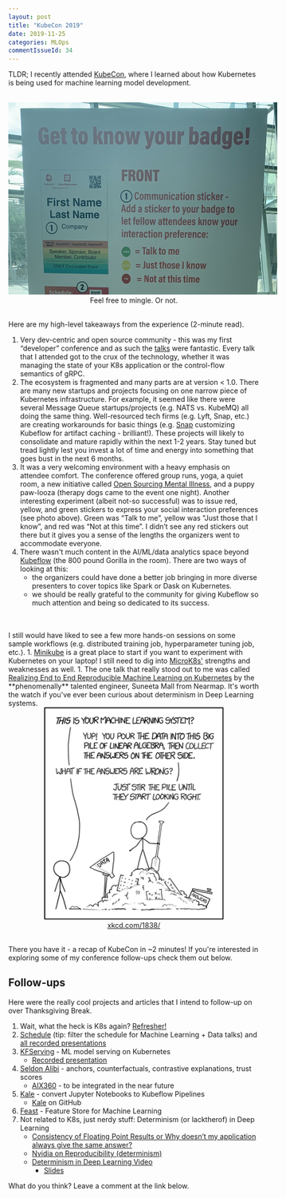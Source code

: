 ```yaml
---
layout: post
title: "KubeCon 2019"
date: 2019-11-25
categories: MLOps
commentIssueId: 34
---
```

TLDR; I recently attended <a href="https://events19.linuxfoundation.org/events/kubecon-cloudnativecon-north-america-2019/" target="_blank">KubeCon</a>, where I learned about how Kubernetes is being used for machine learning model development.

<br>
<div style="text-align:center;"><img src="/assets/ml_ops/kubecon_badge.jpg" style="max-width:540px"></div>
<div style="text-align:center">Feel free to mingle. Or not.</div>
<br>

Here are my high-level takeaways from the experience (2-minute read).
1. Very dev-centric and open source community - this was my first “developer” conference and as such the <a href="https://www.youtube.com/playlist?list=PLj6h78yzYM2NDs-iu8WU5fMxINxHXlien" target="_blank">talks</a> were fantastic. Every talk that I attended got to the crux of the technology, whether it was managing the state of your K8s application or the control-flow semantics of gRPC.
1. The ecosystem is fragmented and many parts are at version < 1.0. There are many new startups and projects focusing on one narrow piece of Kubernetes infrastructure. For example, it seemed like there were several Message Queue startups/projects (e.g. NATS vs. KubeMQ) all doing the same thing. Well-resourced tech firms (e.g. Lyft, Snap, etc.) are creating workarounds for basic things (e.g. <a href="https://www.youtube.com/watch?v=9UPnCo-LG04" target="_blank">Snap</a> customizing Kubeflow for artifact caching - brilliant!). These projects will likely to consolidate and mature rapidly within the next 1-2 years. Stay tuned but tread lightly lest you invest a lot of time and energy into something that goes bust in the next 6 months.
1. It was a very welcoming environment with a heavy emphasis on attendee comfort. The conference offered group runs, yoga, a quiet room, a new initiative called <a href="https://osmihelp.org/" target="_blank">Open Sourcing Mental Illness</a>, and a puppy paw-looza (therapy dogs came to the event one night). Another interesting experiment (albeit not-so successful) was to issue red, yellow, and green stickers to express your social interaction preferences (see photo above). Green was “Talk to me”, yellow was "Just those that I know”, and red was “Not at this time”. I didn’t see any red stickers out there but it gives you a sense of the lengths the organizers went to accommodate everyone.
1. There wasn't much content in the AI/ML/data analytics space beyond <a href="https://www.kubeflow.org/" target="_blank">Kubeflow</a> (the 800 pound Gorilla in the room). There are two ways of looking at this:
    - the organizers could have done a better job bringing in more diverse presenters to cover topics like Spark or Dask on Kubernetes.
    - we should be really grateful to the community for giving Kubeflow so much attention and being so dedicated to its success.
<br>
<br>
I still would have liked to see a few more hands-on sessions on some sample workflows (e.g. distributed training job, hyperparameter tuning job, etc.).
1. <a href="https://kubernetes.io/docs/tutorials/hello-minikube/" target="_blank">Minikube</a> is a great place to start if you want to experiment with Kubernetes on your laptop! I still need to dig into <a href="https://microk8s.io/docs/" target="_blank">MicroK8s'</a> strengths and weaknesses as well.
1. The one talk that really stood out to me was called <a href="https://www.youtube.com/watch?v=ZEGdSLWdrH0" target="_blank">Realizing End to End Reproducible Machine Learning on Kubernetes</a> by the **phenomenally** talented engineer, Suneeta Mall from Nearmap. It's worth the watch if you've ever been curious about determinism in Deep Learning systems.

<br>
<div style="text-align:center;"><img src="/assets/ml_ops/machine_learning_2x.png" style="max-width:360px"></div>
<div style="text-align:center"><a href="https://xkcd.com/1838/" target="_blank">xkcd.com/1838/</a></div>
<br>

There you have it - a recap of KubeCon in ~2 minutes! If you're interested in exploring some of my conference follow-ups check them out below.

## Follow-ups
Here were the really cool projects and articles that I intend to follow-up on over Thanksgiving Break.
1. Wait, what the heck is K8s again? <a href="https://www.youtube.com/playlist?list=PLLasX02E8BPCrIhFrc_ZiINhbRkYMKdPT" target="_blank">Refresher!</a>
1. <a href="https://events19.linuxfoundation.org/events/kubecon-cloudnativecon-north-america-2019/schedule/" target="_blank">Schedule</a> (tip: filter the schedule for Machine Learning + Data talks) and 
<a href="https://www.youtube.com/playlist?list=PLj6h78yzYM2NDs-iu8WU5fMxINxHXlien" target="_blank">all recorded presentations</a> 
1. <a href="https://github.com/kubeflow/kfserving" target="_blank">KFServing</a> - ML model serving on Kubernetes
    - <a href="https://www.youtube.com/watch?v=saMkA4fIOH8" target="_blank">Recorded presentation</a>
1. <a href="https://github.com/SeldonIO/alibi" target="_blank">Seldon Alibi</a> - anchors, counterfactuals, contrastive explanations, trust scores
    - <a href="https://github.com/IBM/AIX360" target="_blank">AIX360</a> - to be integrated in the near future
1. <a href="https://medium.com/kubeflow/automating-jupyter-notebook-deployments-to-kubeflow-pipelines-with-kale-a4ede38bea1f" target="_blank">Kale</a> - convert Jupyter Notebooks to Kubeflow Pipelines
    - <a href="https://github.com/kubeflow-kale/kale" target="_blank">Kale</a> on GitHub
1. <a href="https://github.com/gojek/feast" target="_blank">Feast</a> - Feature Store for Machine Learning
1. Not related to K8s, just nerdy stuff: Determinism (or lacktherof) in Deep Learning
    - <a href="https://www.nccs.nasa.gov/images/FloatingPoint_consistency.pdf" target="_blank">Consistency of Floating Point Results or Why doesn’t my application always give the same answer?</a>
    - <a href="https://docs.nvidia.com/deeplearning/sdk/cudnn-developer-guide/index.html#reproducibility" target="_blank">Nvidia on Reproducibility (determinism)</a>
    - <a href="https://developer.nvidia.com/gtc/2019/video/S9911" target="_blank">Determinism in Deep Learning Video</a>
        - <a href="https://drive.google.com/file/d/18pmjeiXWqzHWB8mM2mb3kjN4JSOZBV4A/views" target="_blank">Slides</a>

What do you think? Leave a comment at the link below.
